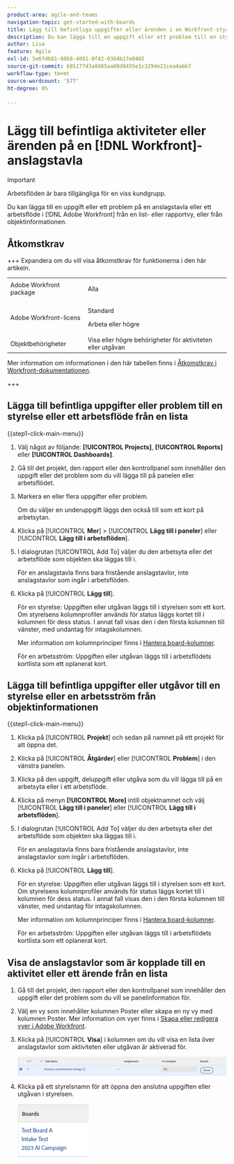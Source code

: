 ```yaml
---
product-area: agile-and-teams
navigation-topic: get-started-with-boards
title: Lägg till befintliga uppgifter eller ärenden i en Workfront-styrelse
description: Du kan lägga till en uppgift eller ett problem till en styrelse i Adobe Workfront från en list- eller rapportvy.
author: Lisa
feature: Agile
exl-id: 5e6fd681-8068-4091-9f42-0364b17e0465
source-git-commit: 685177d3a8485aa60d8455e1c329de21cea4abb7
workflow-type: tm+mt
source-wordcount: '577'
ht-degree: 0%

---
```


# Lägg till befintliga aktiviteter eller ärenden på en [!DNL Workfront]-anslagstavla

>[!IMPORTANT]
>
>Arbetsflöden är bara tillgängliga för en viss kundgrupp.

Du kan lägga till en uppgift eller ett problem på en anslagstavla eller ett arbetsflöde i [!DNL Adobe Workfront] från en list- eller rapportvy, eller från objektinformationen.

## Åtkomstkrav

+++ Expandera om du vill visa åtkomstkrav för funktionerna i den här artikeln.

<table style="table-layout:auto">
 <col>
 <col>
 <tbody>
  <tr>
   <td role="rowheader">Adobe Workfront package</td>
   <td> <p>Alla</p> </td>
  </tr>
  <tr>
   <td role="rowheader">Adobe Workfront-licens</td>
   <td>
   <p>Standard</p> 
   <p>Arbeta eller högre</p>
   </td>
  </tr>
  <tr>
   <td role="rowheader">Objektbehörigheter</td>
   <td>Visa eller högre behörigheter för aktiviteten eller utgåvan </td>
  </tr>
 </tbody>
</table>

Mer information om informationen i den här tabellen finns i [Åtkomstkrav i Workfront-dokumentationen](/help/quicksilver/administration-and-setup/add-users/access-levels-and-object-permissions/access-level-requirements-in-documentation.md).

+++

## Lägga till befintliga uppgifter eller problem till en styrelse eller ett arbetsflöde från en lista

{{step1-click-main-menu}}

1. Välj något av följande: **[!UICONTROL Projects]**, **[!UICONTROL Reports]** eller **[!UICONTROL Dashboards]**.
1. Gå till det projekt, den rapport eller den kontrollpanel som innehåller den uppgift eller det problem som du vill lägga till på panelen eller arbetsflödet.
1. Markera en eller flera uppgifter eller problem.

   Om du väljer en underuppgift läggs den också till som ett kort på arbetsytan.

1. Klicka på [!UICONTROL **Mer**] > [!UICONTROL **Lägg till i paneler**] eller [!UICONTROL **Lägg till i arbetsflöden**].
1. I dialogrutan [!UICONTROL Add To] väljer du den arbetsyta eller det arbetsflöde som objekten ska läggas till i.

   För en anslagstavla finns bara fristående anslagstavlor, inte anslagstavlor som ingår i arbetsflöden.

1. Klicka på [!UICONTROL **Lägg till**].

   För en styrelse: Uppgiften eller utgåvan läggs till i styrelsen som ett kort. Om styrelsens kolumnprofiler används för status läggs kortet till i kolumnen för dess status. I annat fall visas den i den första kolumnen till vänster, med undantag för intagskolumnen.

   Mer information om kolumnprinciper finns i [Hantera board-kolumner](/help/quicksilver/agile/get-started-with-boards/manage-board-columns.md).

   För en arbetsström: Uppgiften eller utgåvan läggs till i arbetsflödets kortlista som ett oplanerat kort.

## Lägga till befintliga uppgifter eller utgåvor till en styrelse eller en arbetsström från objektinformationen

{{step1-click-main-menu}}

1. Klicka på [!UICONTROL **Projekt**] och sedan på namnet på ett projekt för att öppna det.
1. Klicka på [!UICONTROL **Åtgärder**] eller [!UICONTROL **Problem**] i den vänstra panelen.
1. Klicka på den uppgift, deluppgift eller utgåva som du vill lägga till på en arbetsyta eller i ett arbetsflöde.
1. Klicka på menyn **[!UICONTROL More]** intill objektnamnet och välj [!UICONTROL **Lägg till i paneler**] eller [!UICONTROL **Lägg till i arbetsflöden**].
1. I dialogrutan [!UICONTROL Add To] väljer du den arbetsyta eller det arbetsflöde som objekten ska läggas till i.

   För en anslagstavla finns bara fristående anslagstavlor, inte anslagstavlor som ingår i arbetsflöden.

1. Klicka på [!UICONTROL **Lägg till**].

   För en styrelse: Uppgiften eller utgåvan läggs till i styrelsen som ett kort. Om styrelsens kolumnprofiler används för status läggs kortet till i kolumnen för dess status. I annat fall visas den i den första kolumnen till vänster, med undantag för intagskolumnen.

   Mer information om kolumnprinciper finns i [Hantera board-kolumner](/help/quicksilver/agile/get-started-with-boards/manage-board-columns.md).

   För en arbetsström: Uppgiften eller utgåvan läggs till i arbetsflödets kortlista som ett oplanerat kort.

## Visa de anslagstavlor som är kopplade till en aktivitet eller ett ärende från en lista

1. Gå till det projekt, den rapport eller den kontrollpanel som innehåller den uppgift eller det problem som du vill se panelinformation för.
1. Välj en vy som innehåller kolumnen Poster eller skapa en ny vy med kolumnen Poster.
Mer information om vyer finns i [Skapa eller redigera vyer i Adobe Workfront](/help/quicksilver/reports-and-dashboards/reports/reporting-elements/create-edit-views.md).
1. Klicka på [!UICONTROL **Visa**] i kolumnen om du vill visa en lista över anslagstavlor som aktiviteten eller utgåvan är aktiverad för.

   ![Visa ritytor i kolumn](assets/show-boards-in-column.png)

1. Klicka på ett styrelsnamn för att öppna den anslutna uppgiften eller utgåvan i styrelsen.

   ![Välj en anslagstavla](assets/select-board-in-column.png)
